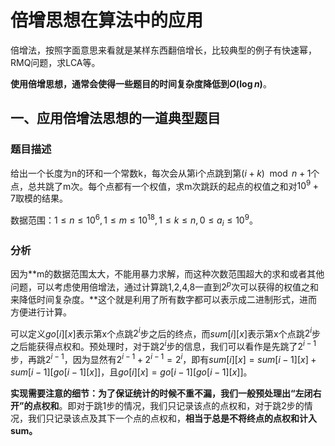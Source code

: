 # 倍增思想在算法中的应用

倍增法，按照字面意思来看就是某样东西翻倍增长，比较典型的例子有快速幂，RMQ问题，求LCA等。

**使用倍增思想，通常会使得一些题目的时间复杂度降低到$O(\log{n})$**。



## 一、应用倍增法思想的一道典型题目

### 题目描述

给出一个长度为n的环和一个常数k，每次会从第i个点跳到第$(i + k) \mod n + 1$个点，总共跳了m次。每个点都有一个权值，求m次跳跃的起点的权值之和对$10^9+7$取模的结果。

数据范围：$1 \le n \le 10^6, 1 \le m \le 10^{18}, 1 \le k \le n, 0 \le a_i \le 10^9$。



### 分析

因为**m的数据范围太大，不能用暴力求解，而这种次数范围超大的求和或者其他问题，可以考虑使用倍增法，通过计算跳1,2,4,8一直到$2^p$次可以获得的权值之和来降低时间复杂度。**这个就是利用了所有数字都可以表示成二进制形式，进而方便进行计算。

可以定义$go[i][x]$表示第x个点跳$2^i$步之后的终点，而$sum[i][x]$表示第x个点跳$2^i$步之后能获得点权和。预处理时，对于跳$2^i$步的信息，我们可以看作是先跳了$2^{i-1}$步，再跳$2^{i-1}$，因为显然有$2^{i-1}+2^{i-1}=2^i$，即有$sum[i][x] = sum[i - 1][x] + sum[i - 1][go[i - 1][x]]$，且$go[i][x] = go[i-1][go[i-1][x]]$。

**实现需要注意的细节：**为了保证统计的时候不重不漏，我们一般预处理出**“左闭右开”的点权和**。即对于跳1步的情况，我们只记录该点的点权和，对于跳2步的情况，我们只记录该点及其下一个点的点权和，**相当于总是不将终点的点权和计入sum。**

